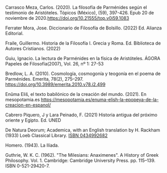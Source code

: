 Carrasco Meza, Carlos. (2020). La filosofía de Parménides según el testimonio de Aristóteles. Tópicos (México), (59), 397-426. Epub 20 de noviembre de 2020.https://doi.org/10.21555/top.v0i59.1083

Ferrater Mora, Jose. Diccionario de Filosofía de Bolsillo. (2022) Ed. Alianza Editorial.

Fraile, Guillermo. Historia de la Filosofía I. Grecia y Roma. Ed. Biblioteca de Autores Cristianos. (2022)

Guiu, Ignacio. La lectura de Parménides en la física de Aristóteles. ÁGORA Papeles de Filosofía(2007), Vol. 26, nº 1: 27-53

Bredlow, L. A. (2010). Cosmología, cosmogonía y teogonía en el poema de Parménides. Emerita, 78(2), 275–297. https://doi.org/10.3989/emerita.2010.v78.i2.499 

Enûma Eliš, el texto babilónico de la creación del mundo. (2021). En mesopotamia.es https://mesopotamia.es/enuma-elish-la-epopeya-de-la-creacion-en-espanol/ 

Cabrero Piquero, J y Lara Peinado, F. (2021) Historia antigua del próximo oriente y Egipto. Ed. UNED

De Natura Deorum; Academica, with an English translation by H. Rackham (1933) Loeb Classical Library. [ISBN 0434992682](https://archive.org/details/denaturadeorumac00ciceuoft/page/n13/mode/2up)

Homero. (1943). La Ilíada. 

Guthrie, W. K. C. (1962). "The Milesians: Anaximenes". A History of Greek Philosophy. Vol. 1. Cambridge: Cambridge University Press. pp. 115–139. ISBN 0-521-29420-7.
